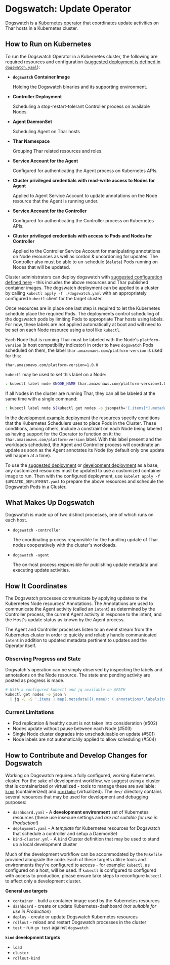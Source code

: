 # Dogswatch: Update Operator

Dogswatch is a [Kubernetes operator](https://Kubernetes.io/docs/concepts/extend-Kubernetes/operator/) that coordinates update activities on Thar hosts in a Kubernetes cluster.

## How to Run on Kubernetes


To run the Dogswatch Operator in a Kubernetes cluster, the following are required resources and configuration ([suggested deployment is defined in `dogswatch.yaml`](./dogswatch.yaml)):

- **`dogswatch` Container Image**

  Holding the Dogswatch binaries and its supporting environment.

- **Controller Deployment**

  Scheduling a stop-restart-tolerant Controller process on available Nodes.

- **Agent DaemonSet**

  Scheduling Agent on Thar hosts

- **Thar Namespace**

  Grouping Thar related resources and roles.

- **Service Account for the Agent**

  Configured for authenticating the Agent process on Kubernetes APIs.

- **Cluster privileged credentials with read-write access to Nodes for Agent**

  Applied to Agent Service Account to update annotations on the Node resource that the Agent is running under.

- **Service Account for the Controller**

  Configured for authenticating the Controller process on Kubernetes APIs.

- **Cluster privileged credentials with access to Pods and Nodes for Controller**

  Applied to the Controller Service Account for manipulating annotations on Node resources as well as cordon & uncordoning for updates.
  The Controller also must be able to un-schedule (`delete`) Pods running on Nodes that will be updated.

Cluster administrators can deploy dogswatch with [suggested configuration defined here](./dogswatch.yaml) - this includes the above resources and Thar published container images.
The dogswatch deployment can be applied to a cluster by calling `kubectl apply -f ./dogswatch.yaml` with an appropriately configured `kubectl` client for the target cluster.

Once resources are in place one last step is required to let the Kubernetes schedule place the required Pods.
The deployments control scheduling of the dogswatch pods by limiting Pods to appropriate Thar hosts using labels.
For now, these labels are not applied automatically at boot and will need to be set on each Node resource using a tool like `kubectl`.

Each Node that is running Thar must be labeled with the Node's `platform-version` (a host compatibility indicator) in order to have `dogswatch` Pods scheduled on them, the label `thar.amazonaws.com/platform-version` is used for this:

``` text
thar.amazonaws.com/platform-version=1.0.0
```

`kubectl` may be used to set this label on a Node:

``` sh
: kubectl label node $NODE_NAME thar.amazonaws.com/platform-version=1.0.0
```

If all Nodes in the cluster are running Thar, they can all be labeled at the same time with a single command:

``` sh
: kubectl label node $(kubectl get nodes -o jsonpath='{.items[*].metadata.name}') thar.amazonaws.com/platform-version=1.0.0
```

In the [development example deployment](./dev/deployment.yaml) the resources specify conditions that the Kubernetes Schedulers uses to place Pods in the Cluster.
These conditions, among others, include a constraint on each Node being labeled as having support for the Operator to function on it: the `thar.amazonaws.com/platform-version` label.
With this label present and the workloads scheduled, the Agent and Controller process will coordinate an update as soon as the Agent annotates its Node (by default only one update will happen at a time).

To use the [suggested deployment](./dogswatch.yaml) or [development deployment](./dev/deployment.yaml) as a base, any customized resources must be updated to use a customized container image to run.
Then with the configured deployment, use `kubelet apply -f $UPDATED_DEPLOYMENT.yaml` to prepare the above resources and schedule the Dogswatch Pods in a Cluster.

## What Makes Up Dogswatch

Dogswatch is made up of two distinct processes, one of which runs on each host.

- `dogswatch -controller`

  The coordinating process responsible for the handling update of Thar nodes
  cooperatively with the cluster's workloads.

- `dogswatch -agent`

  The on-host process responsible for publishing update metadata and executing
  update activities.

## How It Coordinates

The Dogswatch processes communicate by applying updates to the Kubernetes Node resources' Annotations.
The Annotations are used to communicate the Agent activity (called an `intent`) as determined by the Controller process, the current Agent activity in response to the intent, and the Host's update status
as known by the Agent process.

The Agent and Controller processes listen to an event stream from the Kubernetes cluster in order to quickly and reliably handle communicated `intent` in addition to updated metadata pertinent to updates and the Operator itself.

### Observing Progress and State

Dogwatch's operation can be simply observed by inspecting the labels and annotations on the Node resource.
The state and pending activity are posted as progress is made.

``` sh
# With a configured kubectl and jq available on $PATH
kubectl get nodes -o json \
  | jq -C -S '.items | map(.metadata|{(.name): (.annotations*.labels|to_entries|map(select(.key|startswith("thar")))|from_entries)}) | add'
```

### Current Limitations

- Pod replication & healthy count is not taken into consideration (#502)
- Nodes update without pause between each Node (#503)
- Single Node cluster degrades into unscheduleable on update (#501)
- Node labels are not automatically applied to allow scheduling (#504)

## How to Contribute and Develop Changes for Dogswatch

Working on Dogswatch requires a fully configured, working Kubernetes cluster.
For the sake of development workflow, we suggest using a cluster that is containerized or virtualized - tools to manage these are available: [`kind`](https://github.com/Kubernetes-sigs/kind) (containerized) and [`minikube`](https://github.com/Kubernetes/minikube) (virtualized).
The `dev/` directory contains several resources that may be used for development and debugging purposes:

- `dashboard.yaml` - A **development environment** set of Kubernetes resources (these use insecure settings and *are not suitable for use in Production*!)
- `deployment.yaml` - A _template_ for Kubernetes resources for Dogswatch that schedule a controller and setup a DaemonSet
- `kind-cluster.yml` - A `kind` Cluster definition that may be used to stand up a local development cluster

Much of the development workflow can be accommodated by the `Makefile` provided alongside the code.
Each of these targets utilize tools and environments they're configured to access - for example: `kubectl`, as configured on a host, will be used.
If `kubectl` is configured to configured with access to production, please ensure take steps to reconfigure `kubectl` to affect only a development cluster.

**General use targets**

- `container` - build a container image used by the Kubernetes resources
- `dashboard` - create or update Kubernetes-dashboard (*not suitable for use in Production*)
- `deploy` - create or update Dogswatch Kubernetes resources
- `rollout` - reload and restart Dogswatch processes in the cluster
- `test` - run `go test` against `dogswatch`

**`kind` development targets**

- `load`
- `cluster`
- `rollout-kind`
